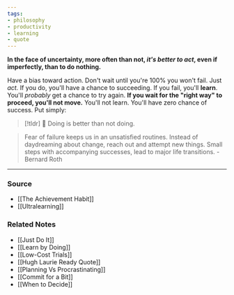 ```yaml
---
tags:
- philosophy
- productivity
- learning
- quote
---
```

**In the face of uncertainty, more often than not, *it's better to act*, even if imperfectly, than to do nothing.**

Have a bias toward action. Don't wait until you're 100% you won't fail. Just *act.* If you do, you'll have a chance to succeeding. If you fail, you'll **learn**. You'll *probably* get a chance to try again. **If you wait for the "right way" to proceed, you'll not move.** You'll not learn. You'll have zero chance of success. Put simply:

> [!tldr] 🔑 Doing is better than not doing.

> Fear of failure keeps us in an unsatisfied routines. Instead of daydreaming about change, reach out and attempt new things. Small steps with accompanying successes, lead to major life transitions. - Bernard Roth

---
### Source
- [[The Achievement Habit]]
- [[Ultralearning]]

### Related Notes
- [[Just Do It]] 
- [[Learn by Doing]]
- [[Low-Cost Trials]]
- [[Hugh Laurie Ready Quote]]
- [[Planning Vs Procrastinating]]
- [[Commit for a Bit]]
- [[When to Decide]]